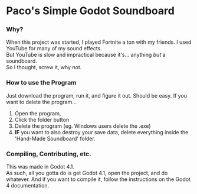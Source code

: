 # Paco's Simple Godot Soundboard
### Why?
When this project was started, I played Fortnite a ton with my friends. I used YouTube for many of my sound effects.  
But YouTube is slow and impractical because it's... anything _but_ a soundboard.  
So I thought, screw it, why not.  
### How to use the Program
Just download the program, run it, and figure it out. Should be easy.
If you want to delete the program...  
1. Open the program,
2. Click the folder button 
3. Delete the program (eg. Windows users delete the .exe)
4. **IF** you want to also destroy your save data, delete everything inside the 'Hand-Made Soundboard' folder.
### Compiling, Contributing, etc.
This was made in Godot 4.1.  
As such, all you gotta do is get Godot 4.1, open the project, and do whatever.
And if you want to compile it, follow the instructions on the Godot 4 documentation.

